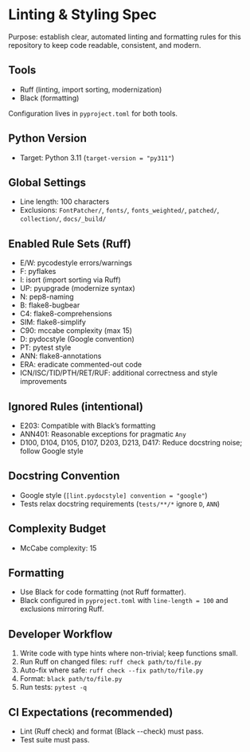 # Linting & Styling Spec

Purpose: establish clear, automated linting and formatting rules for this repository to keep code readable, consistent, and modern.

## Tools
- Ruff (linting, import sorting, modernization)
- Black (formatting)

Configuration lives in `pyproject.toml` for both tools.

## Python Version
- Target: Python 3.11 (`target-version = "py311"`)

## Global Settings
- Line length: 100 characters
- Exclusions: `FontPatcher/`, `fonts/`, `fonts_weighted/`, `patched/`, `collection/`, `docs/_build/`

## Enabled Rule Sets (Ruff)
- E/W: pycodestyle errors/warnings
- F: pyflakes
- I: isort (import sorting via Ruff)
- UP: pyupgrade (modernize syntax)
- N: pep8-naming
- B: flake8-bugbear
- C4: flake8-comprehensions
- SIM: flake8-simplify
- C90: mccabe complexity (max 15)
- D: pydocstyle (Google convention)
- PT: pytest style
- ANN: flake8-annotations
- ERA: eradicate commented-out code
- ICN/ISC/TID/PTH/RET/RUF: additional correctness and style improvements

## Ignored Rules (intentional)
- E203: Compatible with Black’s formatting
- ANN401: Reasonable exceptions for pragmatic `Any`
- D100, D104, D105, D107, D203, D213, D417: Reduce docstring noise; follow Google style

## Docstring Convention
- Google style (`[lint.pydocstyle] convention = "google"`)
- Tests relax docstring requirements (`tests/**/*` ignore `D`, `ANN`)

## Complexity Budget
- McCabe complexity: 15

## Formatting
- Use Black for code formatting (not Ruff formatter).
- Black configured in `pyproject.toml` with `line-length = 100` and exclusions mirroring Ruff.

## Developer Workflow
1. Write code with type hints where non-trivial; keep functions small.
2. Run Ruff on changed files: `ruff check path/to/file.py`
3. Auto-fix where safe: `ruff check --fix path/to/file.py`
4. Format: `black path/to/file.py`
5. Run tests: `pytest -q`

## CI Expectations (recommended)
- Lint (Ruff check) and format (Black --check) must pass.
- Test suite must pass.
